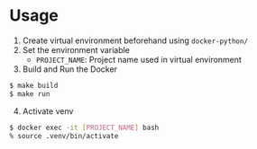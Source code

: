 # Usage

1. Create virtual environment beforehand using `docker-python/`
2. Set the environment variable
    - `PROJECT_NAME`: Project name used in virtual environment
3. Build and Run the Docker

```sh
$ make build
$ make run
```

4. Activate venv

```sh
$ docker exec -it [PROJECT_NAME] bash
% source .venv/bin/activate
```
